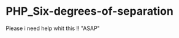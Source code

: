 PHP_Six-degrees-of-separation
=============================

Please i need help whit this !! "ASAP"
